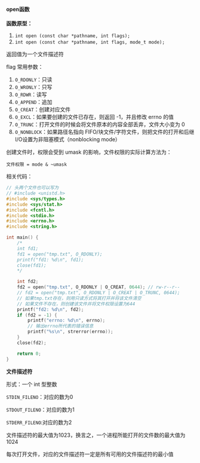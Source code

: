 #### open函数

**函数原型：**

1. `int open (const char *pathname, int flags);`
2. `int open (const char *pathname, int flags, mode_t mode);`

返回值为一个文件描述符

flag 常用参数：

1. `O_RDONLY`：只读
2. `O_WRONLY`：只写
3. `O_RDWR`：读写
4. `O_APPEND`：追加
5. `O_CREAT`：创建对应文件
6. `O_EXCL`：如果要创建的文件已存在，则返回 -1，并且修改 errno 的值
7. `O_TRUNC`：打开文件的时候会将文件原本的内容全部丢弃，文件大小变为 0
8. `O_NONBLOCK`：如果路径名指向 FIFO/块文件/字符文件，则把文件的打开和后继 I/O设置为非阻塞模式（nonblocking mode）

创建文件时，权限会受到 umask 的影响，文件权限的实际计算方法为：

`文件权限 = mode & ~umask`

相关代码：

```c
// 头两个文件也可以写为
// #include <unistd.h>
#include <sys/types.h>
#include <sys/stat.h>
#include <fcntl.h>
#include <stdio.h>
#include <errno.h>
#include <string.h>

int main() {
	/*
	int fd1;
	fd1 = open("tmp.txt", O_RDONLY);
	printf("fd1: %d\n", fd1);
	close(fd1);
	*/

	int fd2;
	fd2 = open("tmp.txt", O_RDONLY | O_CREAT, 0644); // rw-r--r--
	// fd2 = open("tmp.txt", O_RDONLY | O_CREAT | O_TRUNC, 0644);
	// 如果tmp.txt存在，则用只读方式将其打开并将该文件清空
	// 如果文件不存在，则创建该文件并将文件权限设置为644
	printf("fd2: %d\n", fd2);
    if (fd2 = -1) {
     	printf("errno: %d\n", errno);
        // 输出errno所代表的错误信息
        printf("%s\n", strerror(errno));
	}
	close(fd2);

	return 0;
}
```

**文件描述符**

形式：一个 int 型整数

`STDIN_FILENO`：对应的数为0

`STDOUT_FILENO`：对应的数为1

`STDERR_FILENO`:对应的数为2

文件描述符的最大值为1023，换言之，一个进程所能打开的文件数的最大值为1024

每次打开文件，对应的文件描述符一定是所有可用的文件描述符的最小值
